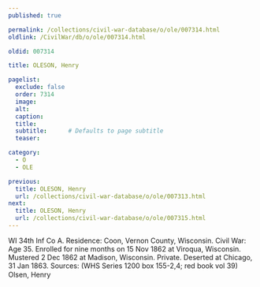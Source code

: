 ```yaml
---
published: true

permalink: /collections/civil-war-database/o/ole/007314.html
oldlink: /CivilWar/db/o/ole/007314.html

oldid: 007314

title: OLESON, Henry

pagelist:
  exclude: false
  order: 7314
  image: 
  alt:
  caption:
  title:
  subtitle:      # Defaults to page subtitle
  teaser:

category: 
  - O 
  - OLE

previous:
  title: OLESON, Henry
  url: /collections/civil-war-database/o/ole/007313.html  
next:
  title: OLESON, Henry
  url: /collections/civil-war-database/o/ole/007315.html   
---
```

WI 34th Inf Co A. Residence: Coon, Vernon County, Wisconsin. Civil War: Age 35. Enrolled for nine months on 15 Nov 1862 at Viroqua, Wisconsin. Mustered 2 Dec 1862 at Madison, Wisconsin. Private. Deserted at Chicago, 31 Jan 1863. Sources: (WHS Series 1200 box 155-2,4; red book vol 39) &#147;Olsen, Henry&#148;